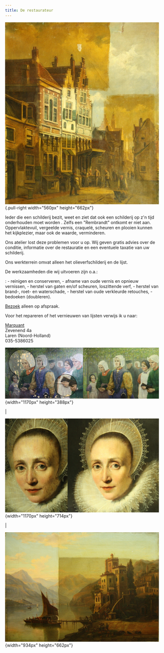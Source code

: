 ```yaml
---
title: De restaurateur
---
```


![](/static/img/restauratie_huis.jpg "Restauratie huis"){.pull-right
width="560px" height="662px"}

Ieder die een schilderij bezit, weet en ziet dat ook een schilderij op
z'n tijd onderhouden moet worden . Zelfs een "Rembrandt" ontkomt er niet
aan. Oppervlaktevuil, vergeelde vernis, craquelé, scheuren en plooien
kunnen het kijkplezier, maar ook de waarde, verminderen.

Ons atelier lost deze problemen voor u op. Wij geven gratis advies over
de conditie, informatie over de restauratie en een eventuele taxatie van
uw schilderij.

Ons werkterrein omvat alleen het olieverfschilderij en de lijst.

De werkzaamheden die wij uitvoeren zijn o.a.:

:   -   reinigen en conserveren,
    -   afname van oude vernis en opnieuw vernissen,
    -   herstel van gaten en/of scheuren, loszittende verf,
    -   herstel van brand-, roet- en waterschade,
    -   herstel van oude verkleurde retouches,
    -   bedoeken (doubleren).

[Bezoek](../contact/) alleen op afspraak.

Voor het repareren of het vernieuwen van lijsten verwijs ik u naar:

[Marquant](http://www.marquantkunsthandel.nl/)\
Zevenend 4a\
Laren (Noord-Holland)\
035-5386025

![Restauratie kerkgangers](/static/img/restauratie_kerk_gangers.jpg){width="1170px"
height="388px"}

|

![Restauratie portret van een vrouw](/static/img/restauratie_portret_vrouw.jpg){width="1170px"
height="714px"}

|

![Restauratie landschap](/static/img/restauratie_landschap.jpg){width="934px"
height="662px"}

